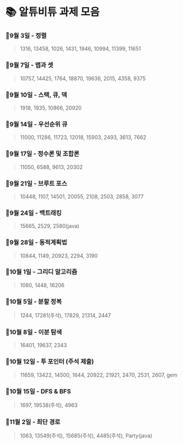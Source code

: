 # 📚 알튜비튜 과제 모음
  ### 📗9월 3일 - 정렬
  >1316, 13458, 1026, 1431, 1946, 10994, 11399, 11651
  ### 📗9월 7일 - 맵과 셋
  >10757, 14425, 1764, 18870, 19636, 2015, 4358, 9375
  ### 📗9월 10일 - 스택, 큐, 덱
  >1918, 1935, 10866, 20920
  ### 📗9월 14일 - 우선순위 큐
  >11000, 11286, 11723, 12018, 15903, 2493, 3613, 7662
  ### 📗9월 17일 - 정수론 및 조합론
  >11050, 6588, 9613, 20302
  ### 📗9월 21일 - 브루트 포스
  >10448, 1107, 14501, 20055, 2108, 2503, 2858, 3077
  ### 📗9월 24일 - 백트래킹
  >15665, 2529, 2580(java)
  ### 📗9월 28일 - 동적계획법
  >10844, 1149, 20923, 2294, 3190
  ### 📗10월 1일 - 그리디 알고리즘
  >1080, 1448, 16206
  ### 📗10월 5일 - 분할 정복
  >1244, 17281(주석), 17829, 21314, 2447
  ### 📗10월 8일 - 이분 탐색
  >16401, 19637, 2343
  ### 📒10월 12일 - 투 포인터 (주석 제출)
  >11659, 13422, 14500, 1644, 20922, 21921, 2470, 2531, 2607, gem
  ### 📗10월 15일 - DFS & BFS
  >1697, 19538(주석), 4963
  ### 📒11월 2일 - 최단 경로
  >1063, 13549(주석), 15685(주석), 4485(주석), Party(java)
